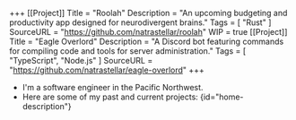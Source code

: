 +++
[[Project]]
  Title = "Roolah"
  Description = "An upcoming budgeting and productivity app designed for neurodivergent brains."
  Tags = [ "Rust" ]
  SourceURL = "https://github.com/natrastellar/roolah"
  WIP = true
[[Project]]
  Title = "Eagle Overlord"
  Description = "A Discord bot featuring commands for compiling code and tools for server administration."
  Tags = [ "TypeScript", "Node.js" ]
  SourceURL = "https://github.com/natrastellar/eagle-overlord"
+++
- I'm a software engineer in the Pacific Northwest.
- Here are some of my past and current projects:
{id="home-description"}
